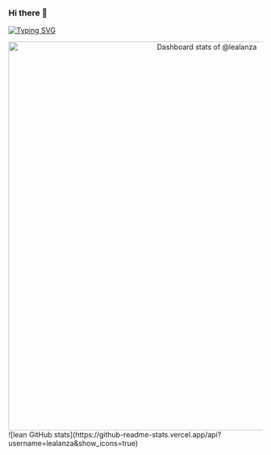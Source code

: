 ### Hi there 👋


<!-- Copy-paste in your Readme.md file -->
<a href="https://git.io/typing-svg"><img src="https://readme-typing-svg.demolab.com?font=Fira+Code&pause=1000&random=false&width=535&lines=Hello!+I'm+Leandro+Lanza%2C+a+Web+Developer." alt="Typing SVG" /></a>



<!-- Made with [OSS Insight](https://ossinsight.io/) -->
<a href="https://next.ossinsight.io/widgets/official/compose-user-dashboard-stats?user_id=99040671" target="_blank" style="display: block" align="center">
  <picture>
    <source media="(prefers-color-scheme: dark)" srcset="https://next.ossinsight.io/widgets/official/compose-user-dashboard-stats/thumbnail.png?user_id=99040671&image_size=auto&color_scheme=dark" width="771" height="auto">
    <img alt="Dashboard stats of @lealanza" src="https://next.ossinsight.io/widgets/official/compose-user-dashboard-stats/thumbnail.png?user_id=99040671&image_size=auto&color_scheme=light" width="771" height="auto">
  </picture>
</a>
![lean GitHub stats](https://github-readme-stats.vercel.app/api?username=lealanza&show_icons=true)
<!--
**lealanza/lealanza** is a ✨ _special_ ✨ repository because its `README.md` (this file) appears on your GitHub profile.

Here are some ideas to get you started:

- 🔭 I’m currently working on ...
- 🌱 I’m currently learning ...
- 👯 I’m looking to collaborate on ...
- 🤔 I’m looking for help with ...
- 💬 Ask me about ...
- 📫 How to reach me: ...
- 😄 Pronouns: ...
- ⚡ Fun fact: ...
-->
